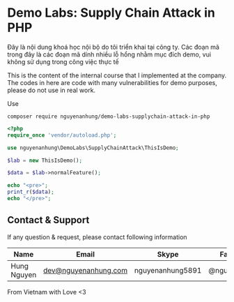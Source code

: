 # Demo Labs: Supply Chain Attack in PHP

Đây là nội dung khoá học nội bộ do tôi triển khai tại công ty. Các đoạn mã trong đây là các đoạn mã dính nhiều lỗ hổng
nhằm mục đích demo, vui không sử dụng trong công việc thực tế

This is the content of the internal course that I implemented at the company. The codes in here are code with many
vulnerabilities for demo purposes, please do not use in real work.

Use

```shell
composer require nguyenanhung/demo-labs-supplychain-attack-in-php
```
```php
<?php
require_once 'vendor/autoload.php';

use nguyenanhung\DemoLabs\SupplyChainAttack\ThisIsDemo;

$lab = new ThisIsDemo();

$data = $lab->normalFeature();

echo "<pre>";
print_r($data);
echo "</pre>";
```

## Contact & Support

If any question & request, please contact following information

| Name        | Email                | Skype            | Facebook      |
|-------------|----------------------|------------------|---------------|
| Hung Nguyen | dev@nguyenanhung.com | nguyenanhung5891 | @nguyenanhung |

From Vietnam with Love <3
